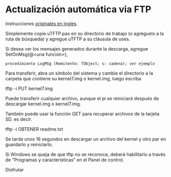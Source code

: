 # Actualización automática via FTP

Instrucciones [originales en ingles](https://ultibo.org/forum/viewtopic.php?f=10&t=279#p994).


Simplemente copie uTFTP.pas en su directorio de trabajo (o agréguelo a la ruta de búsqueda) y agregue uTFTP a su cláusula de uses.

Si desea ver los mensajes generados durante la descarga, agregue SetOnMsg(@<una función>); 

    procedimiento LogMSg (Remitente: TObject; s: cadena); ver ejemplo

Para transferir, abra un símbolo del sistema y cambie el directorio a la carpeta que contiene su kernel7.img o kernel.img, luego escriba

tftp -i <ip de pi> PUT kernel7.img

Puede transferir cualquier archivo, aunque el pi se reiniciará después de descargar kernel.img o kernel7.img.

También puede usar la función GET para recuperar archivos de la tarjeta SD. es decir.

tftp -i <ip de pi> OBTENER readme.txt

Se tarda unos 16 segundos en descargar un archivo del kernel y otro par en guardarlo y reiniciarlo.

Si Windows se queja de que tftp no se reconoce, deberá habilitarlo a través de "Programas y características" en el Panel de control.

Disfrutar

